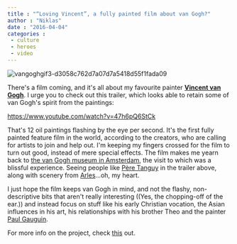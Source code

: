 ```yaml
---
title : "“Loving Vincent”, a fully painted film about van Gogh?"
author : "Niklas"
date : "2016-04-04"
categories : 
 - culture
 - heroes
 - video
---
```


![vangoghgif3-d3058c762d7a07d7a5418d55f1fada09](https://niklasblog.com/wp-content/vangoghgif3-d3058c762d7a07d7a5418d55f1fada09.gif)

There's a film coming, and it's all about my favourite painter **[Vincent van Gogh](https://en.wikipedia.org/wiki/Vincent_van_Gogh)**. I urge you to check out this trailer, which looks able to retain some of van Gogh's spirit from the paintings:

https://www.youtube.com/watch?v=47h6pQ6StCk

That's 12 oil paintings flashing by the eye per second. It's the first fully painted feature film in the world, according to the creators, who are calling for artists to join and help out. I'm keeping my fingers crossed for the film to turn out good, instead of mere special effects. The film makes me yearn back to [the van Gogh museum in Amsterdam](http://www.vangoghmuseum.nl/en), the visit to which was a blissful experience. Seeing people like [Père Tanguy](https://en.wikipedia.org/wiki/Portrait_of_P%C3%A8re_Tanguy) in the trailer above, along with scenery from [Arles](http://www.vangoghgallery.com/in_his_steps/arles.html)...oh, my heart.

I just hope the film keeps van Gogh in mind, and not the flashy, non-descriptive bits that aren't really interesting ((Yes, the chopping-off of the ear.)) and instead focus on stuff like his early Christian vocation, the Asian influences in his art, his relationships with his brother Theo and the painter [Paul Gauguin](https://en.wikipedia.org/wiki/Paul_Gauguin).

For more info on the project, check [this](http://join.lovingvincent.com) out.

